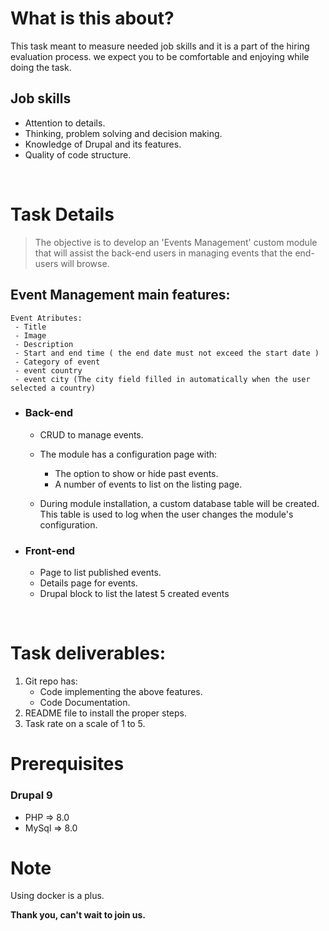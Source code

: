 # What is this about?
This task meant to measure needed job skills and it is a part of the hiring evaluation process. we expect you to be comfortable and enjoying while doing the task.
## Job skills
* Attention to details.
* Thinking, problem solving and decision making.
* Knowledge of Drupal and its features.
* Quality of code structure.   

</br>

# Task Details
> The objective is to develop an 'Events Management' custom module that will assist the back-end users in managing events that the end-users will browse.



## Event Management main features:

    Event Atributes:
     - Title   
     - Image  
     - Description  
     - Start and end time ( the end date must not exceed the start date )  
     - Category of event   
     - event country  
     - event city (The city field filled in automatically when the user selected a country)  

* ### Back-end
    * CRUD to manage events.
    * The module has a configuration page with:

        * The option to show or hide past events.
        * A number of events to list on the listing page.  
    
    * During module installation, a custom database table will be created. This table is used to log when the user changes the module's configuration.


* ### Front-end
    * Page to list published events.
    * Details page for events.
    * Drupal block to list the latest 5 created events

</br>

# Task deliverables:
1. Git repo has: 
    * Code implementing the above features.
    * Code Documentation.
2. README file to install the proper steps.
3. Task rate on a scale of 1 to 5.



# Prerequisites
### Drupal 9
* PHP => 8.0
* MySql => 8.0


# Note
Using docker is a plus.


**Thank you, can't wait to join us.** 
